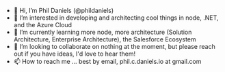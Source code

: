 - 👋 Hi, I’m Phil Daniels (@phildaniels)
- 👀 I’m interested in developing and architecting cool things in node, .NET, and the Azure Cloud
- 🌱 I’m currently learning more node, more architecture (Solution Architecture, Enterprise Architecture), the Salesforce Ecosystem
- 💞️ I’m looking to collaborate on nothing at the moment, but please reach out if you have ideas, I'd love to hear them!
- 📫 How to reach me ... best by email, phil.c.daniels.io at gmail.com

<!---
phildaniels/phildaniels is a ✨ special ✨ repository because its `README.md` (this file) appears on your GitHub profile.
You can click the Preview link to take a look at your changes.
--->
